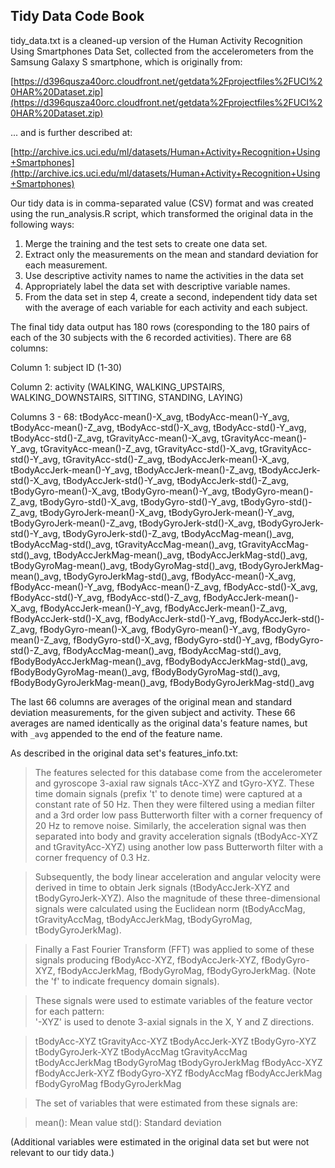 ## Tidy Data Code Book

tidy_data.txt is a cleaned-up version of the Human Activity Recognition Using Smartphones Data Set, collected from the accelerometers from the Samsung Galaxy S smartphone, which is originally from:

[https://d396qusza40orc.cloudfront.net/getdata%2Fprojectfiles%2FUCI%20HAR%20Dataset.zip](https://d396qusza40orc.cloudfront.net/getdata%2Fprojectfiles%2FUCI%20HAR%20Dataset.zip)

... and is further described at:

[http://archive.ics.uci.edu/ml/datasets/Human+Activity+Recognition+Using+Smartphones](http://archive.ics.uci.edu/ml/datasets/Human+Activity+Recognition+Using+Smartphones)

Our tidy data is in comma-separated value (CSV) format and was created using the run_analysis.R script, which transformed the original data in the following ways:

1. Merge the training and the test sets to create one data set.
2. Extract only the measurements on the mean and standard deviation for each measurement.
3. Use descriptive activity names to name the activities in the data set
4. Appropriately label the data set with descriptive variable names. 
5. From the data set in step 4, create a second, independent tidy data set with the average of each variable for each activity and each subject.

The final tidy data output has 180 rows (coresponding to the 180 pairs of each of the 30 subjects with the 6 recorded activities). There are 68 columns:
 
Column 1: subject ID (1-30)

Column 2: activity (WALKING, WALKING_UPSTAIRS, WALKING_DOWNSTAIRS, SITTING, STANDING, LAYING)

Columns 3 - 68: tBodyAcc-mean()-X_avg, tBodyAcc-mean()-Y_avg, tBodyAcc-mean()-Z_avg, tBodyAcc-std()-X_avg, tBodyAcc-std()-Y_avg, tBodyAcc-std()-Z_avg, tGravityAcc-mean()-X_avg, tGravityAcc-mean()-Y_avg, tGravityAcc-mean()-Z_avg, tGravityAcc-std()-X_avg, tGravityAcc-std()-Y_avg, tGravityAcc-std()-Z_avg, tBodyAccJerk-mean()-X_avg, tBodyAccJerk-mean()-Y_avg, tBodyAccJerk-mean()-Z_avg, tBodyAccJerk-std()-X_avg, tBodyAccJerk-std()-Y_avg, tBodyAccJerk-std()-Z_avg, tBodyGyro-mean()-X_avg, tBodyGyro-mean()-Y_avg, tBodyGyro-mean()-Z_avg, tBodyGyro-std()-X_avg, tBodyGyro-std()-Y_avg, tBodyGyro-std()-Z_avg, tBodyGyroJerk-mean()-X_avg, tBodyGyroJerk-mean()-Y_avg, tBodyGyroJerk-mean()-Z_avg, tBodyGyroJerk-std()-X_avg, tBodyGyroJerk-std()-Y_avg, tBodyGyroJerk-std()-Z_avg, tBodyAccMag-mean()_avg, tBodyAccMag-std()_avg, tGravityAccMag-mean()_avg, tGravityAccMag-std()_avg, tBodyAccJerkMag-mean()_avg, tBodyAccJerkMag-std()_avg, tBodyGyroMag-mean()_avg, tBodyGyroMag-std()_avg, tBodyGyroJerkMag-mean()_avg, tBodyGyroJerkMag-std()_avg, fBodyAcc-mean()-X_avg, fBodyAcc-mean()-Y_avg, fBodyAcc-mean()-Z_avg, fBodyAcc-std()-X_avg, fBodyAcc-std()-Y_avg, fBodyAcc-std()-Z_avg, fBodyAccJerk-mean()-X_avg, fBodyAccJerk-mean()-Y_avg, fBodyAccJerk-mean()-Z_avg, fBodyAccJerk-std()-X_avg, fBodyAccJerk-std()-Y_avg, fBodyAccJerk-std()-Z_avg, fBodyGyro-mean()-X_avg, fBodyGyro-mean()-Y_avg, fBodyGyro-mean()-Z_avg, fBodyGyro-std()-X_avg, fBodyGyro-std()-Y_avg, fBodyGyro-std()-Z_avg, fBodyAccMag-mean()_avg, fBodyAccMag-std()_avg, fBodyBodyAccJerkMag-mean()_avg, fBodyBodyAccJerkMag-std()_avg, fBodyBodyGyroMag-mean()_avg, fBodyBodyGyroMag-std()_avg, fBodyBodyGyroJerkMag-mean()_avg, fBodyBodyGyroJerkMag-std()_avg

The last 66 columns are averages of the original mean and standard deviation measurements, for the given subject and activity. These 66 averages are named identically as the original data's feature names, but with `_avg` appended to the end of the feature name.

As described in the original data set's features_info.txt:

> The features selected for this database come from the accelerometer and gyroscope 3-axial raw signals tAcc-XYZ and tGyro-XYZ. These time domain signals (prefix 't' to denote time) were captured at a constant rate of 50 Hz. Then they were filtered using a median filter and a 3rd order low pass Butterworth filter with a corner frequency of 20 Hz to remove noise. Similarly, the acceleration signal was then separated into body and gravity acceleration signals (tBodyAcc-XYZ and tGravityAcc-XYZ) using another low pass Butterworth filter with a corner frequency of 0.3 Hz. 

> Subsequently, the body linear acceleration and angular velocity were derived in time to obtain Jerk signals (tBodyAccJerk-XYZ and tBodyGyroJerk-XYZ). Also the magnitude of these three-dimensional signals were calculated using the Euclidean norm (tBodyAccMag, tGravityAccMag, tBodyAccJerkMag, tBodyGyroMag, tBodyGyroJerkMag). 

> Finally a Fast Fourier Transform (FFT) was applied to some of these signals producing fBodyAcc-XYZ, fBodyAccJerk-XYZ, fBodyGyro-XYZ, fBodyAccJerkMag, fBodyGyroMag, fBodyGyroJerkMag. (Note the 'f' to indicate frequency domain signals). 

> These signals were used to estimate variables of the feature vector for each pattern:  
> '-XYZ' is used to denote 3-axial signals in the X, Y and Z directions.

> tBodyAcc-XYZ
> tGravityAcc-XYZ
> tBodyAccJerk-XYZ
> tBodyGyro-XYZ
> tBodyGyroJerk-XYZ
> tBodyAccMag
> tGravityAccMag
> tBodyAccJerkMag
> tBodyGyroMag
> tBodyGyroJerkMag
> fBodyAcc-XYZ
> fBodyAccJerk-XYZ
> fBodyGyro-XYZ
> fBodyAccMag
> fBodyAccJerkMag
> fBodyGyroMag
> fBodyGyroJerkMag

> The set of variables that were estimated from these signals are: 

> mean(): Mean value
> std(): Standard deviation

(Additional variables were estimated in the original data set but were not relevant to our tidy data.)